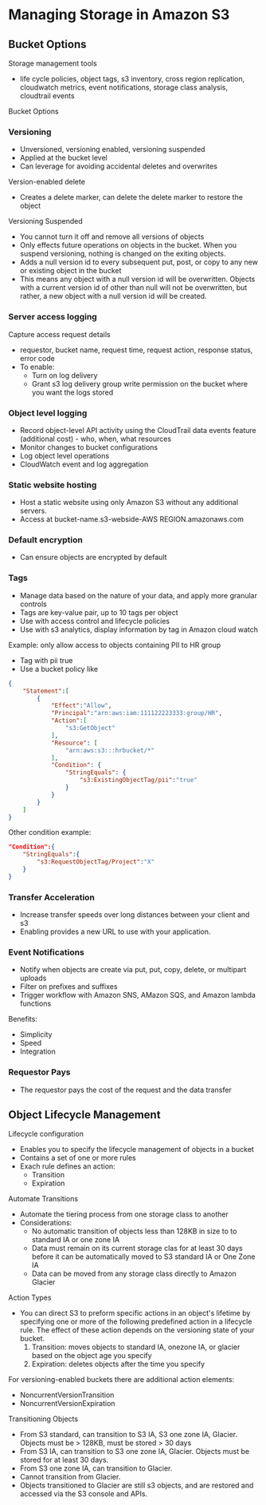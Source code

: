 # Managing Storage in Amazon S3

## Bucket Options

Storage management tools

* life cycle policies, object tags, s3 inventory, cross region replication, cloudwatch metrics, event notifications, storage class analysis, cloudtrail events

Bucket Options

### Versioning

* Unversioned, versioning enabled, versioning suspended
* Applied at the bucket level
* Can leverage for avoiding accidental deletes and overwrites

Version-enabled delete

* Creates a delete marker, can delete the delete marker to restore the object

Versioning Suspended

* You cannot turn it off and remove all versions of objects
* Only effects future operations on objects in the bucket. When you suspend versioning, nothing is changed on the exiting objects.
* Adds a null version id to every subsequent put, post, or copy to any new or existing object in the bucket
* This means any object with a null version id will be overwritten. Objects with a current version id of other than null will not be overwritten,  but rather, a new object with a null version id will be created.



### Server access logging

Capture access request details

* requestor, bucket name, request time, request action, response status, error code 
* To enable:
    * Turn on log delivery
    * Grant s3 log delivery group write permission on the bucket where you want the logs stored

### Object level logging

* Record object-level API activity using the CloudTrail data events feature (additional cost) - who, when, what resources
* Monitor changes to bucket configurations
* Log object level operations
* CloudWatch event and log aggregation


### Static website hosting

* Host a static website using only Amazon S3 without any additional servers.
* Access at bucket-name.s3-webside-AWS REGION.amazonaws.com

### Default encryption

* Can ensure objects are encrypted by default

### Tags

* Manage data based on the nature of your data, and apply more granular controls
* Tags are key-value pair, up to 10 tags per object
* Use with access control and lifecycle policies
* Use with s3 analytics, display information by tag in Amazon cloud watch 

Example: only allow access to objects containing PII to HR group

* Tag with pii true
* Use a bucket policy like

```json
{
    "Statement":[
        {
            "Effect":"Allow",
            "Principal":"arn:aws:iam:111122223333:group/HR",
            "Action":[
                "s3:GetObject"
            ],
            "Resource": [
                "arn:aws:s3:::hrbucket/*"
            ],
            "Condition": {
                "StringEquals": {
                    "s3:ExistingObjectTag/pii":"true"
                }
            }
        }
    ]
}
```

Other condition example:

```json
"Condition":{
    "StringEquals":{
        "s3:RequestObjectTag/Project":"X"
    }
}
```

### Transfer Acceleration

* Increase transfer speeds over long distances between your client and s3
* Enabling provides a new URL to use with your application.

### Event Notifications

* Notify when objects are create via put, put, copy, delete, or multipart uploads
* Filter on prefixes and suffixes
* Trigger workflow with Amazon SNS, AMazon SQS, and Amazon lambda functions

Benefits:

* Simplicity
* Speed
* Integration

### Requestor Pays

* The requestor pays the cost of the request and the data transfer

## Object Lifecycle Management

Lifecycle configuration

* Enables you to specify the lifecycle management of objects in a bucket
* Contains a set of one or more rules
* Exach rule defines an action:
    * Transition
    * Expiration

Automate Transitions

* Automate the tiering process from one storage class to another
* Considerations:
    * No automatic transition of objects less than 128KB in size to to standard IA or one zone IA
    * Data must remain on its current storage clas for at least 30 days before it can be automatically moved to S3 standard IA or One Zone IA
    * Data can be moved from any storage class directly to Amazon Glacier

Action Types

* You can direct S3 to preform specific actions in an object's lifetime by specifying one or more of the following predefined action in a lifecycle rule. The effect of these action depends on the versioning state of your bucket.
    1. Transition: moves objects to standard IA, onezone IA, or glacier based on the object age you specify
    2. Expiration: deletes objects after the time you specify

For versioning-enabled buckets there are additional action elements:

* NoncurrentVersionTransition
* NoncurrentVersionExpiration

Transitioning Objects

* From S3 standard, can transition to S3 IA, S3 one zone IA, Glacier.  Objects must be > 128KB, must be stored > 30 days
* From S3 IA, can transition to  S3 one zone IA, Glacier. Objects must be stored for at least 30 days.
* From S3 one zone IA, can transition to Glacier.
* Cannot transition from Glacier.
* Objects transitioned to Glacier are still s3 objects, and are restored and accessed via the S3 console and APIs.